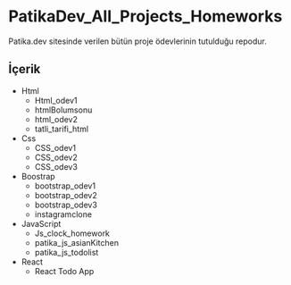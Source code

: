 # PatikaDev_All_Projects_Homeworks

Patika.dev sitesinde verilen bütün proje ödevlerinin tutulduğu repodur.

## İçerik

- Html
  - Html_odev1
  - htmlBolumsonu
  - html_odev2
  - tatli_tarifi_html
- Css
  - CSS_odev1
  - CSS_odev2
  - CSS_odev3
- Boostrap
  - bootstrap_odev1
  - bootstrap_odev2
  - bootstrap_odev3
  - instagramclone
- JavaScript
  - Js_clock_homework
  - patika_js_asianKitchen
  - patika_js_todolist
- React
  - React Todo App
